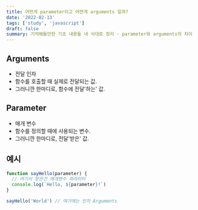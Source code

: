 ```yaml
---
title: 어떤게 parameter이고 어떤게 arguments 일까?
date: '2022-02-13'
tags: ['study', 'javascript']
draft: false
summary: 기억해둘만한 기초 내용들 내 식대로 정리 - parameter와 arguments의 차이
---
```


## Arguments

- 전달 인자
- 함수를 호출할 때 실제로 전달되는 값.
- 그러니깐 한마디로, 함수에 전달'하는' 값.

## Parameter

- 매개 변수
- 함수를 정의할 때에 사용되는 변수.
- 그러니깐 한마디로, 전달'받은' 값.

## 예시

```javascript
function sayHello(parameter) {
  // 여기서 받은건 매개변수 파라미터
  console.log(`Hello, ${parameter}!`)
}

sayHello('World') // 여기에는 인자 Arguments
```
